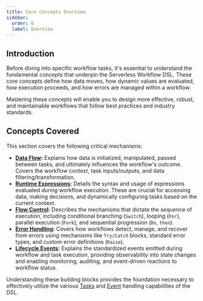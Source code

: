 ```yaml
---
title: Core Concepts Overview
sidebar:
  order: 0
  label: Overview
---
```

<!-- Examples are validated -->

## Introduction

Before diving into specific workflow tasks, it's essential to understand the fundamental concepts that underpin the Serverless Workflow DSL. These core concepts define how data moves, how dynamic values are evaluated, how execution proceeds, and how errors are managed within a workflow.

Mastering these concepts will enable you to design more effective, robust, and maintainable workflows that follow best practices and industry standards.

## Concepts Covered

This section covers the following critical mechanisms:

*   **[Data Flow](dsl-data-flow.md):** Explains how data is initialized, manipulated, passed between tasks, and ultimately influences the workflow's outcome. Covers the workflow context, task inputs/outputs, and data filtering/transformation.
*   **[Runtime Expressions](dsl-runtime-expressions.md):** Details the syntax and usage of expressions evaluated *during* workflow execution. These are crucial for accessing data, making decisions, and dynamically configuring tasks based on the current context.
*   **[Flow Control](dsl-flow-control.md):** Describes the mechanisms that dictate the sequence of execution, including conditional branching (`Switch`), looping (`For`), parallel execution (`Fork`), and sequential progression (`Do`, `then`).
*   **[Error Handling](dsl-error-handling.md):** Covers how workflows detect, manage, and recover from errors using mechanisms like `Try/Catch` blocks, standard error types, and custom error definitions (`Raise`).
*   **[Lifecycle Events](dsl-lifecycle-events.md):** Explains the standardized events emitted during workflow and task execution, providing observability into state changes and enabling monitoring, auditing, and event-driven reactions to workflow status.

Understanding these building blocks provides the foundation necessary to effectively utilize the various [Tasks](dsl-flow-overview.md) and [Event](dsl-events-overview.md) handling capabilities of the DSL. 